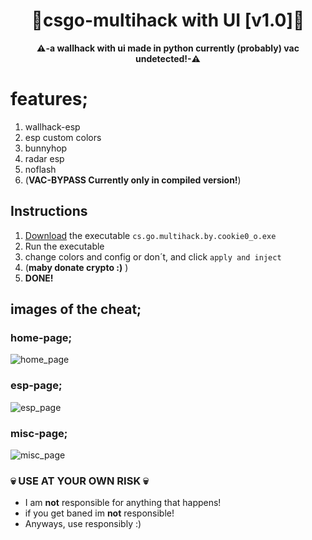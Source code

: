 <div align=center>
  
  # 💎csgo-multihack with UI [v1.0]💎
  
  **⚠️-a wallhack with ui made in python currently (probably) vac undetected!-⚠️** 
  
</div>


# features;
1. wallhack-esp
2. esp custom colors
3. bunnyhop
4. radar esp
5. noflash
6. (**VAC-BYPASS Currently only in compiled version!**)

## Instructions
1. [Download]() the executable `cs.go.multihack.by.cookie0_o.exe`
2. Run the executable 
3. change colors and config or don´t, and click `apply and inject`
4. (**maby donate crypto :)** )
5. **DONE!**

## images of the cheat;
### home-page;
![home_page](https://user-images.githubusercontent.com/81589649/154546499-622c08f7-1898-49f0-81e2-e8b0ed4bec80.png)
### esp-page;
![esp_page](https://user-images.githubusercontent.com/81589649/154546527-736130ee-5dc4-4f2c-860e-d80a086b1c36.png)
### misc-page;
![misc_page](https://user-images.githubusercontent.com/81589649/154546543-0826de62-dbff-4bd6-bd5c-a4d70f0ddf9d.png)

### 💀 USE AT YOUR OWN RISK 💀
- I am **not** responsible for anything that happens!
- if you get baned im **not** responsible!
- Anyways, use responsibly :)
 
